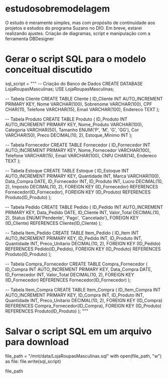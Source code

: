 # estudosobremodelagem
O estudo é meramente simples, mas com propósito de continuidade aos projetos e estudos do programa Suzano no DIO. Em breve, estarei realizando ajustes.
Criação de diagramas, script e manipulação com a ferramenta DBDesigner
# Gerar o script SQL para o modelo conceitual discutido
sql_script = """
-- Criação do Banco de Dados
CREATE DATABASE LojaRoupasMasculinas;
USE LojaRoupasMasculinas;

-- Tabela Cliente
CREATE TABLE Cliente (
    ID_Cliente INT AUTO_INCREMENT PRIMARY KEY,
    Nome VARCHAR(100),
    Sobrenome VARCHAR(100),
    CPF CHAR(11),
    Telefone VARCHAR(15),
    Email VARCHAR(100),
    Endereco TEXT
);

-- Tabela Produto
CREATE TABLE Produto (
    ID_Produto INT AUTO_INCREMENT PRIMARY KEY,
    Nome_Produto VARCHAR(100),
    Categoria VARCHAR(50),
    Tamanho ENUM('P', 'M', 'G', 'GG'),
    Cor VARCHAR(50),
    Preco DECIMAL(10, 2),
    Estoque_Minimo INT
);

-- Tabela Fornecedor
CREATE TABLE Fornecedor (
    ID_Fornecedor INT AUTO_INCREMENT PRIMARY KEY,
    Nome_Fornecedor VARCHAR(100),
    Telefone VARCHAR(15),
    Email VARCHAR(100),
    CNPJ CHAR(14),
    Endereco TEXT
);

-- Tabela Estoque
CREATE TABLE Estoque (
    ID_Estoque INT AUTO_INCREMENT PRIMARY KEY,
    Quantidade INT,
    Marca VARCHAR(100),
    Data_Compra DATE,
    ID_Fornecedor INT,
    ID_Produto INT,
    Lucro DECIMAL(10, 2),
    Imposto DECIMAL(10, 2),
    FOREIGN KEY (ID_Fornecedor) REFERENCES Fornecedor(ID_Fornecedor),
    FOREIGN KEY (ID_Produto) REFERENCES Produto(ID_Produto)
);

-- Tabela Pedido
CREATE TABLE Pedido (
    ID_Pedido INT AUTO_INCREMENT PRIMARY KEY,
    Data_Pedido DATE,
    ID_Cliente INT,
    Valor_Total DECIMAL(10, 2),
    Status ENUM('Pendente', 'Pago', 'Cancelado'),
    FOREIGN KEY (ID_Cliente) REFERENCES Cliente(ID_Cliente)
);

-- Tabela Item_Pedido
CREATE TABLE Item_Pedido (
    ID_Item INT AUTO_INCREMENT PRIMARY KEY,
    ID_Pedido INT,
    ID_Produto INT,
    Quantidade INT,
    Preco_Unitario DECIMAL(10, 2),
    FOREIGN KEY (ID_Pedido) REFERENCES Pedido(ID_Pedido),
    FOREIGN KEY (ID_Produto) REFERENCES Produto(ID_Produto)
);

-- Tabela Compra_Fornecedor
CREATE TABLE Compra_Fornecedor (
    ID_Compra INT AUTO_INCREMENT PRIMARY KEY,
    Data_Compra DATE,
    ID_Fornecedor INT,
    Valor_Total DECIMAL(10, 2),
    FOREIGN KEY (ID_Fornecedor) REFERENCES Fornecedor(ID_Fornecedor)
);

-- Tabela Item_Compra
CREATE TABLE Item_Compra (
    ID_Item_Compra INT AUTO_INCREMENT PRIMARY KEY,
    ID_Compra INT,
    ID_Produto INT,
    Quantidade INT,
    Preco_Unitario DECIMAL(10, 2),
    FOREIGN KEY (ID_Compra) REFERENCES Compra_Fornecedor(ID_Compra),
    FOREIGN KEY (ID_Produto) REFERENCES Produto(ID_Produto)
);
"""

# Salvar o script SQL em um arquivo para download
file_path = "/mnt/data/LojaRoupasMasculinas.sql"
with open(file_path, "w") as file:
    file.write(sql_script)

file_path
